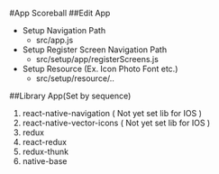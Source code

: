 #App Scoreball
##Edit App
* Setup Navigation Path
    *  src/app.js
* Setup Register Screen Navigation Path
    *  src/setup/app/registerScreens.js
* Setup Resource (Ex. Icon Photo Font etc.)
    *  src/setup/resource/..


##Library App(Set by sequence)
1.  react-native-navigation ( Not yet set lib for IOS )
2.  react-native-vector-icons ( Not yet set lib for IOS )
3.  redux
4.  react-redux
5.  redux-thunk
6.  native-base

